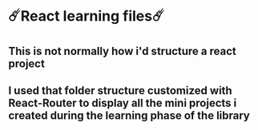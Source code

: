 # ☄️React learning files☄️

## This is not normally how i'd structure a react project

## I used that folder structure customized with React-Router to display all the mini projects i created during the learning phase of the library

